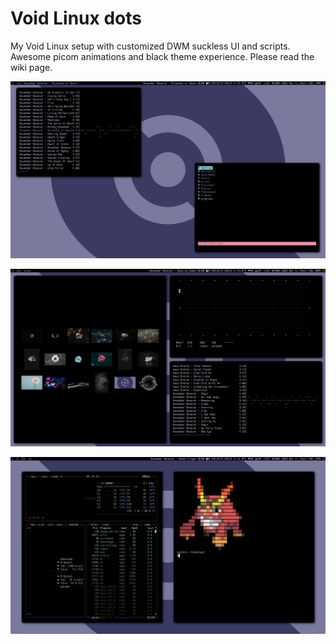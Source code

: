 # Void Linux dots

My Void Linux setup with customized DWM suckless UI and scripts. Awesome picom animations and black theme experience. Please read the wiki page.

![void1](void1.png)

![void2](void2.png)

![void3](void3.png)
